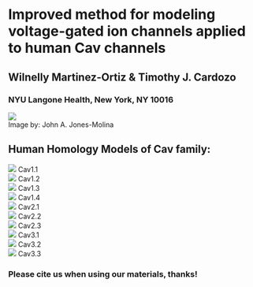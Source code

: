 # Improved method for modeling voltage-gated ion channels applied to human Cav channels
##              Wilnelly Martinez-Ortiz & Timothy J. Cardozo
###             NYU Langone Health, New York, NY 10016

<div>
<img src="https://github.com/CardozoLab/Voltage-Gated-Calcium-Channels-/blob/master/protein%20in%20membrane%20WILLA%20v110001.jpg"> 
</div>
Image by: John A. Jones-Molina

## Human Homology Models of Cav family: 
<div>
<img src="https://github.com/CardozoLab/Voltage-Gated-Calcium-Channels-/blob/master/H11.png"> 
Cav1.1
<https://github.com/CardozoLab/Voltage-Gated-Calcium-Channels-/blob/master/HCav11.pdb>
            


</div> 
<div>
<img src="https://github.com/CardozoLab/Voltage-Gated-Calcium-Channels-/blob/master/H12.png"> 
Cav1.2
<https://github.com/CardozoLab/Voltage-Gated-Calcium-Channels-/blob/master/HCav12.pdb>
     


</div> 
<div>
<img src="https://github.com/CardozoLab/Voltage-Gated-Calcium-Channels-/blob/master/H13.png"> 
Cav1.3
<https://github.com/CardozoLab/Voltage-Gated-Calcium-Channels-/blob/master/HCav13.pdb>
    


</div> 
<div>
<img src="https://github.com/CardozoLab/Voltage-Gated-Calcium-Channels-/blob/master/H14.png"> 
Cav1.4
<https://github.com/CardozoLab/Voltage-Gated-Calcium-Channels-/blob/master/HCav14.pdb>
 


</div> 
<div>
<img src="https://github.com/CardozoLab/Voltage-Gated-Calcium-Channels-/blob/master/H21.png"> 
Cav2.1
<https://github.com/CardozoLab/Voltage-Gated-Calcium-Channels-/blob/master/HCav21.pdb>
</div>            



<div>
<img src="https://github.com/CardozoLab/Voltage-Gated-Calcium-Channels-/blob/master/H22.png"> 
Cav2.2
<https://github.com/CardozoLab/Voltage-Gated-Calcium-Channels-/blob/master/HCav22.pdb>
</div>     



<div>
<img src="https://github.com/CardozoLab/Voltage-Gated-Calcium-Channels-/blob/master/H23.png"> 
Cav2.3
<https://github.com/CardozoLab/Voltage-Gated-Calcium-Channels-/blob/master/HCav23.pdb>
</div>    



<div>
<img src="https://github.com/CardozoLab/Voltage-Gated-Calcium-Channels-/blob/master/H31.png"> 
Cav3.1
<https://github.com/CardozoLab/Voltage-Gated-Calcium-Channels-/blob/master/Cav31.pdb>
</div>            



<div>
<img src="https://github.com/CardozoLab/Voltage-Gated-Calcium-Channels-/blob/master/H32.png">
Cav3.2
<https://github.com/CardozoLab/Voltage-Gated-Calcium-Channels-/blob/master/Cav32.pdb>
</div>     



<div>
<img src="https://github.com/CardozoLab/Voltage-Gated-Calcium-Channels-/blob/master/H33.png"> 
Cav3.3
<https://github.com/CardozoLab/Voltage-Gated-Calcium-Channels-/blob/master/Cav33.pdb>
</div>    



### Please cite us when using our materials, thanks! 

